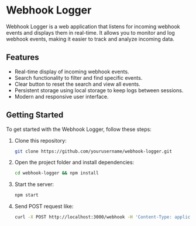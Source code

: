 # Webhook Logger

Webhook Logger is a web application that listens for incoming webhook events and displays them in real-time. It allows you to monitor and log webhook events, making it easier to track and analyze incoming data.

## Features

- Real-time display of incoming webhook events.
- Search functionality to filter and find specific events.
- Clear button to reset the search and view all events.
- Persistent storage using local storage to keep logs between sessions.
- Modern and responsive user interface.

## Getting Started

To get started with the Webhook Logger, follow these steps:

1. Clone this repository:

   ```bash
   git clone https://github.com/yourusername/webhook-logger.git
   
2. Open the project folder and install dependencies:

   ```bash
   cd webhook-logger && npm install

3. Start the server:

   ```bash
   npm start

4. Send POST request like:

   ```bash
   curl -X POST http://localhost:3000/webhook -H 'Content-Type: application/json' -d '{"login":"test_user","password":"test_password"}'


